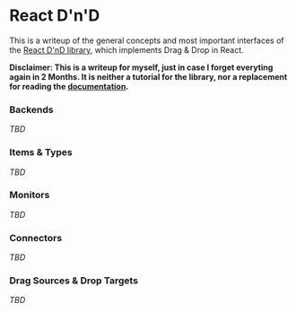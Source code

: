 # React D'n'D
This is a writeup of the general concepts and most important interfaces of the [React D'nD library](https://github.com/react-dnd/react-dnd), which implements Drag & Drop in React.  

**Disclaimer: This is a writeup for myself, just in case I forget everyting again in 2 Months. It is neither a tutorial for the library, nor a replacement for reading the [documentation](https://react-dnd.github.io/react-dnd/).**

### Backends
*TBD*

### Items & Types
*TBD*

### Monitors
*TBD*

### Connectors
*TBD*

### Drag Sources & Drop Targets
*TBD*
